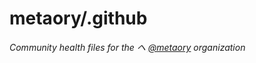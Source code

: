 # metaory/.github

*Community health files for the ヘ [@metaory](https://github.com/metaory) organization*

